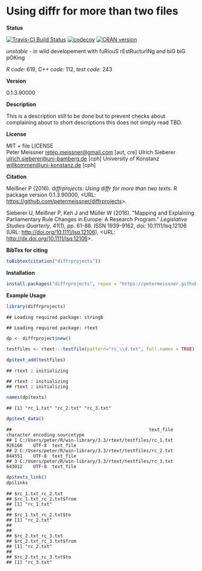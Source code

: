 
Using diffr for more than two files
===================================

**Status**

[![Travis-CI Build Status](https://travis-ci.org/petermeissner/diffrprojects.svg?branch=master)](https://travis-ci.org/petermeissner/diffrprojects) [![codecov](https://codecov.io/gh/petermeissner/diffrprojects/branch/master/graph/badge.svg)](https://codecov.io/gh/petermeissner/diffrprojects/tree/master/R) [![CRAN version](http://www.r-pkg.org/badges/version/diffrprojects)](https://cran.r-project.org/package=diffrprojects)

*unstable* - in wild developement with fuRiouS rEstRucturINg and biG biG pOKing

*R code:* 619, *C++ code:* 112, *test code:* 243

**Version**

0.1.3.90000

**Description**

This is a description still to be done but to prevent checks about complaining about to short descriptions this does not simply read TBD.

**License**

MIT + file LICENSE <br>Peter Meissner <retep.meissner@gmail.com> \[aut, cre\] Ulrich Sieberer <ulrich.sieberer@uni-bamberg.de> \[cph\] University of Konstanz <willkommen@uni-konstanz.de> \[cph\]

**Citation**

Meißner P (2016). *diffrprojects: Using diffr for more than two texts*. R package version 0.1.3.90000, &lt;URL: <https://github.com/petermeissner/diffrprojects>&gt;.

Sieberer U, Meißner P, Keh J and Müller W (2016). "Mapping and Explaining Parliamentary Rule Changes in Europe: A Research Program." *Legislative Studies Quarterly*, *41*(1), pp. 61-88. ISSN 1939-9162, doi: 10.1111/lsq.12106 (URL: <http://doi.org/10.1111/lsq.12106>), &lt;URL: <http://dx.doi.org/10.1111/lsq.12106>&gt;.

**BibTex for citing**

``` r
toBibtex(citation("diffrprojects"))
```

**Installation**

``` r
install.packages("diffrprojects", repos = "https://petermeissner.github.io/drat")
```

**Example Usage**

``` r
library(diffrprojects)
```

    ## Loading required package: stringb

    ## Loading required package: rtext

``` r
dp <- diffrproject$new()

testfiles <- rtext:::testfile(pattern="rc_\\d.txt", full.names = TRUE)

dp$text_add(testfiles)
```

    ## rtext : initializing

    ## rtext : initializing
    ## rtext : initializing

``` r
names(dp$texts)
```

    ## [1] "rc_1.txt" "rc_2.txt" "rc_3.txt"

``` r
dp$text_data()
```

    ##                                                   text_file character encoding sourcetype
    ## 1 C:/Users/peter/R/win-library/3.3/rtext/testfiles/rc_1.txt    926166    UTF-8  text_file
    ## 2 C:/Users/peter/R/win-library/3.3/rtext/testfiles/rc_2.txt    844551    UTF-8  text_file
    ## 3 C:/Users/peter/R/win-library/3.3/rtext/testfiles/rc_3.txt    643012    UTF-8  text_file

``` r
dp$texts_link()
dp$links
```

    ## $rc_1.txt_rc_2.txt
    ## $rc_1.txt_rc_2.txt$from
    ## [1] "rc_1.txt"
    ## 
    ## $rc_1.txt_rc_2.txt$to
    ## [1] "rc_2.txt"
    ## 
    ## 
    ## $rc_2.txt_rc_3.txt
    ## $rc_2.txt_rc_3.txt$from
    ## [1] "rc_2.txt"
    ## 
    ## $rc_2.txt_rc_3.txt$to
    ## [1] "rc_3.txt"
